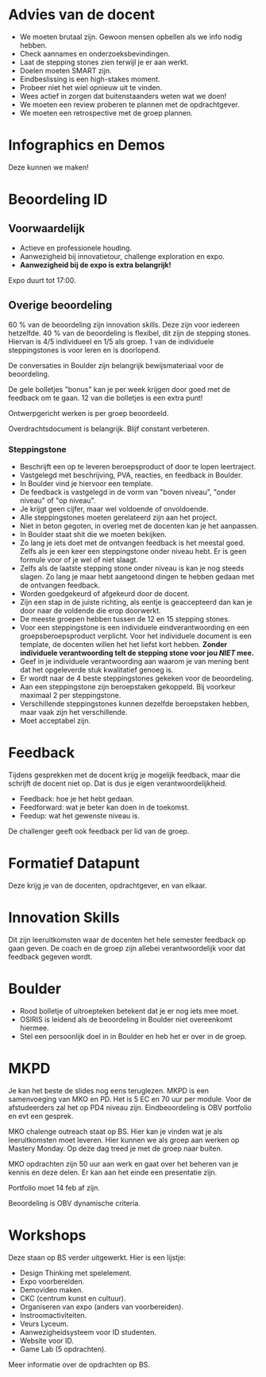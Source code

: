 # Advies van de docent
* We moeten brutaal zijn. Gewoon mensen opbellen als we info nodig hebben.
* Check aannames en onderzoeksbevindingen.
* Laat de stepping stones zien terwijl je er aan werkt.
* Doelen moeten SMART zijn.
* Eindbeslissing is een high-stakes moment.
* Probeer niet het wiel opnieuw uit te vinden.
* Wees actief in zorgen dat buitenstaanders weten wat we doen!
* We moeten een review proberen te plannen met de opdrachtgever.
* We moeten een retrospective met de groep plannen.

# Infographics en Demos
Deze kunnen we maken!

# Beoordeling ID
## Voorwaardelijk
* Actieve en professionele houding.
* Aanwezigheid bij innovatietour, challenge exploration en expo.
* **Aanwezigheid bij de expo is extra belangrijk!**

Expo duurt tot 17:00.

## Overige beoordeling
60 % van de beoordeling zijn innovation skills. Deze zijn voor iedereen hetzelfde.
40 % van de beoordeling is flexibel, dit zijn de stepping stones. Hiervan is 4/5 individueel en 1/5 als groep. 1 van de individuele steppingstones is voor leren en is doorlopend.

De conversaties in Boulder zijn belangrijk bewijsmateriaal voor de beoordeling.

De gele bolletjes "bonus" kan je per week krijgen door goed met de feedback om te gaan. 12 van die bolletjes is een extra punt!

Ontwerpgericht werken is per groep beoordeeld.

Overdrachtsdocument is belangrijk. Blijf constant verbeteren.

### Steppingstone
* Beschrijft een op te leveren beroepsproduct of door te lopen leertraject.
* Vastgelegd met beschrijving, PVA, reacties, en feedback in Boulder.
* In Boulder vind je hiervoor een template.
* De feedback is vastgelegd in de vorm van "boven niveau", "onder niveau" of "op niveau".
* Je krijgt geen cijfer, maar wel voldoende of onvoldoende.
* Alle steppingstones moeten gerelateerd zijn aan het project.
* Niet in beton gegoten, in overleg met de docenten kan je het aanpassen.
* In Boulder staat shit die we moeten bekijken.
* Zo lang je iets doet met de ontvangen feedback is het meestal goed. Zelfs als je een keer een steppingstone onder niveau hebt. Er is geen formule voor of je wel of niet slaagt.
* Zelfs als de laatste stepping stone onder niveau is kan je nog steeds slagen. Zo lang je maar hebt aangetoond dingen te hebben gedaan met de ontvangen feedback.
* Worden goedgekeurd of afgekeurd door de docent.
* Zijn een stap in de juiste richting, als eentje is geaccepteerd dan kan je door naar de voldende die erop doorwerkt.
* De meeste groepen hebben tussen de 12 en 15 stepping stones.
* Voor een steppingstone is een individuele eindverantwoording en een groepsberoepsproduct verplicht. Voor het individuele document is een template, de docenten willen het het liefst kort hebben. **Zonder individuele verantwoording telt de stepping stone voor jou *NIET* mee.**
* Geef in je individuele verantwoording aan waarom je van mening bent dat het opgeleverde stuk kwalitatief genoeg is.
* Er wordt naar de 4 beste steppingstones gekeken voor de beoordeling.
* Aan een steppingstone zijn beroepstaken gekoppeld. Bij voorkeur maximaal 2 per steppingstone.
* Verschillende steppingstones kunnen dezelfde beroepstaken hebben, maar vaak zijn het verschillende.
* Moet acceptabel zijn.

# Feedback
Tijdens gesprekken met de docent krijg je mogelijk feedback, maar die schrijft de docent niet op. Dat is dus je eigen verantwoordelijkheid.

* Feedback: hoe je het hebt gedaan.
* Feedforward: wat je beter kan doen in de toekomst.
* Feedup: wat het gewenste niveau is.

De challenger geeft ook feedback per lid van de groep.

# Formatief Datapunt
Deze krijg je van de docenten, opdrachtgever, en van elkaar.

# Innovation Skills
Dit zijn leeruitkomsten waar de docenten het hele semester feedback op gaan geven. De coach en de groep zijn allebei verantwoordelijk voor dat feedback gegeven wordt.

# Boulder
* Rood bolletje of uitroepteken betekent dat je er nog iets mee moet.
* OSIRIS is leidend als de beoordeling in Boulder niet overeenkomt hiermee.
* Stel een persoonlijk doel in in Boulder en heb het er over in de groep.

# MKPD
Je kan het beste de slides nog eens teruglezen. MKPD is een samenvoeging van MKO en PD. Het is 5 EC en 70 uur per module. Voor de afstudeerders zal het op PD4 niveau zijn. Eindbeoordeling is OBV portfolio en evt een gesprek.

MKO chalenge outreach staat op BS. Hier kan je vinden wat je als leeruitkomsten moet leveren. Hier kunnen we als groep aan werken op Mastery Monday. Op deze dag treed je met de groep naar buiten.

MKO opdrachten zijn 50 uur aan werk en gaat over het beheren van je kennis en deze delen. Er kan aan het einde een presentatie zijn.

Portfolio moet 14 feb af zijn.

Beoordeling is OBV dynamische criteria.

# Workshops
Deze staan op BS verder uitgewerkt. Hier is een lijstje:

* Design Thinking met spelelement.
* Expo voorbereiden.
* Demovideo maken.
* CKC (centrum kunst en cultuur).
* Organiseren van expo (anders van voorbereiden).
* Instroomactiviteiten.
* Veurs Lyceum.
* Aanwezigheidsysteem voor ID studenten.
* Website voor ID.
* Game Lab (5 opdrachten).

Meer informatie over de opdrachten op BS.
